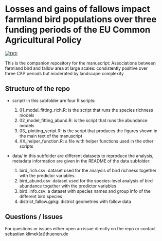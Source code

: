 
# Losses and gains of fallows impact farmland bird populations over three funding periods of the EU Common Agricultural Policy
[![DOI](https://zenodo.org/badge/410768453.svg)](https://doi.org/10.5281/zenodo.7643282)


This is the companion repository for the manuscript: Associations between farmland bird and fallow area at large scales: consistently positive over three CAP periods but moderated by landscape complexity

## Structure of the repo

* script/ in this subfolder are four R scripts:
	1. 01_model_fitting_rich.R: is the script that runs the species richness models
	2. 02_model_fitting_abund.R: is the script that runs the abundance models
	3. 03_ plotting_script.R: is the script that produces the figures shown in the main text of the manuscript
	4. XX_helper_function.R: a file with helper functions used in the other scripts

* data/ in this subfolder are different datasets to reproduce the analysis, metadata information are given in the README of the data subfolder:
	1. bird_rich.csv: dataset used for the analysis of bird richness together with the predictor variables
	2. bird_abund.csv: dataset used for the species-level analysis of bird abundance together with the predictor variables
	2. bird_info.csv: a dataset with species names and group info of the different bird species
	4. district_fallow.gpkg: district geometries with fallow data

## Questions / Issues

For questions or issues either open an issue directly on the repo or contact sebastian.klimek[at]thuenen.de
